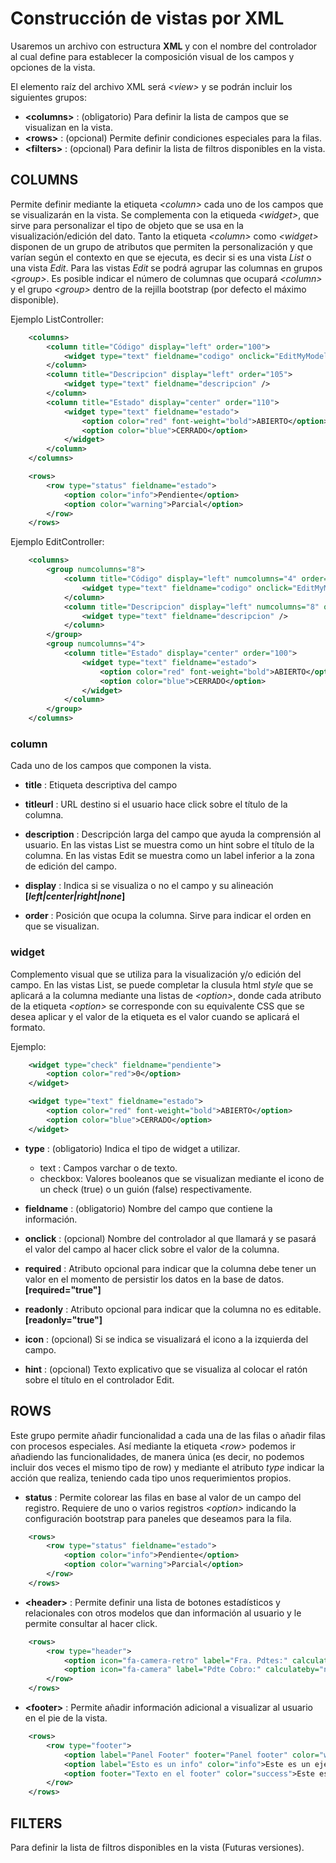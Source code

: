 # Construcción de vistas por XML
Usaremos un archivo con estructura **XML** y con el nombre del controlador al cual define para establecer la composición visual de los campos y opciones de la vista.

El elemento raíz del archivo XML será _\<view\>_ y se podrán incluir los siguientes grupos:

* **\<columns\>** : (obligatorio) Para definir la lista de campos que se visualizan en la vista.
* **\<rows\>**    : (opcional) Permite definir condiciones especiales para la filas.
* **\<filters\>** : (opcional) Para definir la lista de filtros disponibles en la vista.


## COLUMNS
Permite definir mediante la etiqueta _\<column\>_ cada uno de los campos que se visualizarán en la vista. 
Se complementa con la etiqueda _\<widget\>_, que sirve para personalizar el tipo de objeto que se usa en la visualización/edición del dato.
Tanto la etiqueta _\<column\>_ como _\<widget\>_ disponen de un grupo de atributos que permiten la personalización y que varían según
el contexto en que se ejecuta, es decir si es una vista _List_ o una vista _Edit_. Para las vistas _Edit_ se podrá agrupar las
columnas en grupos _\<group\>_.
Es posible indicar el número de columnas que ocupará _\<column\>_ y el grupo _\<group\>_ dentro de la rejilla bootstrap (por defecto el máximo disponible).

Ejemplo ListController:
    
```XML
    <columns>
        <column title="Código" display="left" order="100">
            <widget type="text" fieldname="codigo" onclick="EditMyModel" />
        </column>
        <column title="Descripcion" display="left" order="105">
            <widget type="text" fieldname="descripcion" />
        </column>
        <column title="Estado" display="center" order="110">
            <widget type="text" fieldname="estado">
                <option color="red" font-weight="bold">ABIERTO</option>
                <option color="blue">CERRADO</option>
            </widget>
        </column>
    </columns>

    <rows>
        <row type="status" fieldname="estado">
            <option color="info">Pendiente</option>
            <option color="warning">Parcial</option>
        </row>
    </rows>
```

Ejemplo EditController:
    
```XML
    <columns>
        <group numcolumns="8">
            <column title="Código" display="left" numcolumns="4" order="100">
                <widget type="text" fieldname="codigo" onclick="EditMyModel" />
            </column>
            <column title="Descripcion" display="left" numcolumns="8" order="105">
                <widget type="text" fieldname="descripcion" />
            </column>
        </group>
        <group numcolumns="4">
            <column title="Estado" display="center" order="100">
                <widget type="text" fieldname="estado">
                    <option color="red" font-weight="bold">ABIERTO</option>
                    <option color="blue">CERRADO</option>
                </widget>
            </column>
        </group>
    </columns>
```


### column
Cada uno de los campos que componen la vista.

* **title** : Etiqueta descriptiva del campo

* **titleurl** : URL destino si el usuario hace click sobre el título de la columna.

* **description** : Descripción larga del campo que ayuda la comprensión al usuario. 
En las vistas List se muestra como un hint sobre el título de la columna.
En las vistas Edit se muestra como un label inferior a la zona de edición del campo.

* **display** : Indica si se visualiza o no el campo y su alineación **[_left|center|right|none_]**

* **order** : Posición que ocupa la columna. Sirve para indicar el orden en que se visualizan.


### widget
Complemento visual que se utiliza para la visualización y/o edición del campo. 
En las vistas List, se puede completar la clusula html _style_ que se aplicará a la columna mediante una listas de _\<option\>_, 
donde cada atributo de la etiqueta _\<option\>_ se corresponde con su equivalente CSS que se desea aplicar y el valor de la etiqueta
es el valor cuando se aplicará el formato.

Ejemplo:

```XML
    <widget type="check" fieldname="pendiente">
        <option color="red">0</option>
    </widget>

    <widget type="text" fieldname="estado">
        <option color="red" font-weight="bold">ABIERTO</option>
        <option color="blue">CERRADO</option>
    </widget>
```

* **type** : (obligatorio) Indica el tipo de widget a utilizar.
    * text : Campos varchar o de texto.
    * checkbox: Valores booleanos que se visualizan mediante el icono de un check (true) o un guión (false) respectivamente.

* **fieldname** : (obligatorio) Nombre del campo que contiene la información.

* **onclick** : (opcional) Nombre del controlador al que llamará y se pasará el valor del campo al hacer click sobre el valor de la columna.

* **required** : Atributo opcional para indicar que la columna debe tener un valor en el momento de persistir los datos en la base de datos. **[required="true"]**

* **readonly** : Atributo opcional para indicar que la columna no es editable. **[readonly="true"]**

* **icon** : (opcional) Si se indica se visualizará el icono a la izquierda del campo.

* **hint** : (opcional) Texto explicativo que se visualiza al colocar el ratón sobre el título en el controlador Edit.


## ROWS
Este grupo permite añadir funcionalidad a cada una de las filas o añadir filas con procesos especiales. Así mediante la etiqueta _\<row\>_ 
podemos ir añadiendo las funcionalidades, de manera única (es decir, no podemos incluir dos veces el mismo tipo de row) y
mediante el atributo _type_ indicar la acción que realiza, teniendo cada tipo unos requerimientos propios.

* **status** : Permite colorear las filas en base al valor de un campo del registro. Requiere de uno o varios registros _\<option\>_ indicando la
configuración bootstrap para paneles que deseamos para la fila.
```XML
    <rows>
        <row type="status" fieldname="estado">
            <option color="info">Pendiente</option>
            <option color="warning">Parcial</option>
        </row>
    </rows>
```
* **\<header\>** : Permite definir una lista de botones estadísticos y relacionales con otros modelos que dan información al usuario y le permite
consultar al hacer click.
```XML
    <rows>
        <row type="header">
            <option icon="fa-camera-retro" label="Fra. Pdtes:" calculateby="nombre_function" onclick="#url"></option>
            <option icon="fa-camera" label="Pdte Cobro:" calculateby="nombre_function" onclick="#url"></option>
        </row>        
    </rows>
```

* **\<footer\>** : Permite añadir información adicional a visualizar al usuario en el pie de la vista.
```XML
    <rows>
        <row type="footer">
            <option label="Panel Footer" footer="Panel footer" color="warning">Este es un ejemplo con cabecera y footer</option>
            <option label="Esto es un info" color="info">Este es un ejemplo con cabecera y sin footer</option>
            <option footer="Texto en el footer" color="success">Este es un ejemplo sin cabecera</option>
        </row>    
    </rows>
```


## FILTERS
Para definir la lista de filtros disponibles en la vista (Futuras versiones).
